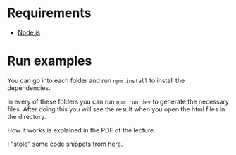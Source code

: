 # Requirements

- [Node.js](https://nodejs.org)

# Run examples 

You can go into each folder and run `npm install` to install the dependencies.

In every of these folders you can run `npm run dev` to generate the necessary files.
After doing this you will see the result when you open the html files in the directory.

How it works is explained in the PDF of the lecture.

I "stole" some code snippets from [here](https://github.com/k9ordon/webpack-ftw).